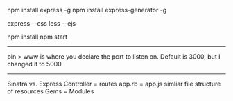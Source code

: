 npm install express -g
npm install express-generator -g

express --css less --ejs

npm install
npm start

---------------

bin > www is where you declare the port to listen on.  Default is 3000, but I changed it to 5000

---------------

Sinatra vs. Express
Controller = routes
app.rb = app.js
simliar file structure of resources
Gems = Modules
